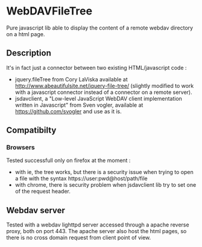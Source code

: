 # WebDAVFileTree
Pure javascript lib able to display the content of a remote webdav directory on a html page.

## Description

It's in fact just a connector between two existing HTML/javascript code :
 - jquery.fileTree from Cory LaViska available at http://www.abeautifulsite.net/jquery-file-tree/
(slightly modified to work with a javascript connector instead of a connector on a remote server).
 - jsdavclient, a "Low-level JavaScript WebDAV client implementation written in Javascript" from Sven vogler,
 available at https://github.com/svogler and use as it is.

## Compatibilty
### Browsers
Tested successfull only on firefox at the moment :
- with ie, the tree works, but there is a security issue when trying to open a file with the syntax https://user:pwd@host/path/file
- with chrome, there is security problem when jsdavclient lib try to set one of the request header.

## Webdav server
Tested with a webdav lighttpd server accessed through a apache reverse proxy, both on port 443.
The apache server also host the html pages, so there is no cross domain request from client point of view.
